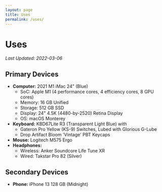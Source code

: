 ```yaml
---
layout: page
title: Uses
permalink: /uses/
---
```

# Uses


*Last Updated: 2022-03-06*

## Primary Devices
* **Computer:** 2021 M1 iMac 24" (Blue)
	+ SoC: Apple M1 (4 performance cores, 4 efficiency cores, 8 GPU cores)
	+ Memory: 16 GB Unified 
	+ Storage: 512 GB SSD
	+ Display: 24" 4.5K (4480-by-2520) Retina Display
	+ OS: macOS Monterey
* **Keyboard:** KBD67Lite R3 (Transparent Light Blue) with 
	* Gateron Pro Yellow (KS-9) Switches, Lubed with Glorious G-Lube 
	* Drop Artifact Bloom 'Vintage' PBT Keycaps
* **Mouse:** Logitech M575 Ergo
* **Headphones:** 
	* Wireless: Anker Soundcore Life Tune XR
	* Wired: Takstar Pro 82 (Silver)

## Secondary Devices

* **Phone:** iPhone 13 128 GB (Midnight)

